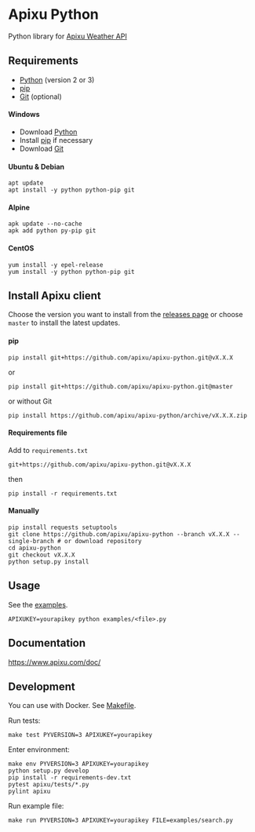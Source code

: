 # Apixu Python

Python library for [Apixu Weather API](https://www.apixu.com/api.aspx)

## Requirements
* [Python](https://www.python.org/downloads/) (version 2 or 3)
* [pip](https://pip.pypa.io/en/stable/installing/)
* [Git](https://git-scm.com/downloads) (optional)

#### Windows
* Download [Python](https://www.python.org/downloads/windows/)
* Install [pip](https://pip.pypa.io/en/stable/installing/#do-i-need-to-install-pip) if necessary
* Download [Git](https://git-scm.com/download/win)

#### Ubuntu & Debian
```
apt update
apt install -y python python-pip git
```

#### Alpine
```
apk update --no-cache
apk add python py-pip git
```

#### CentOS
```
yum install -y epel-release
yum install -y python python-pip git
```

## Install Apixu client

Choose the version you want to install from the [releases page](https://github.com/apixu/apixu-python/releases)
or choose `master` to install the latest updates.

#### pip
```
pip install git+https://github.com/apixu/apixu-python.git@vX.X.X
```
or
```
pip install git+https://github.com/apixu/apixu-python.git@master
```
or without Git
```
pip install https://github.com/apixu/apixu-python/archive/vX.X.X.zip
```

#### Requirements file
Add to `requirements.txt`
```
git+https://github.com/apixu/apixu-python.git@vX.X.X
```
then
```
pip install -r requirements.txt
```

#### Manually
```
pip install requests setuptools
git clone https://github.com/apixu/apixu-python --branch vX.X.X --single-branch # or download repository
cd apixu-python
git checkout vX.X.X
python setup.py install
```

## Usage

See the [examples](./examples).

```
APIXUKEY=yourapikey python examples/<file>.py 
```

## Documentation

https://www.apixu.com/doc/

## Development

You can use with Docker. See [Makefile](Makefile).

Run tests:
```
make test PYVERSION=3 APIXUKEY=yourapikey
```

Enter environment:
```
make env PYVERSION=3 APIXUKEY=yourapikey
python setup.py develop
pip install -r requirements-dev.txt
pytest apixu/tests/*.py
pylint apixu
```

Run example file:
```
make run PYVERSION=3 APIXUKEY=yourapikey FILE=examples/search.py
```

